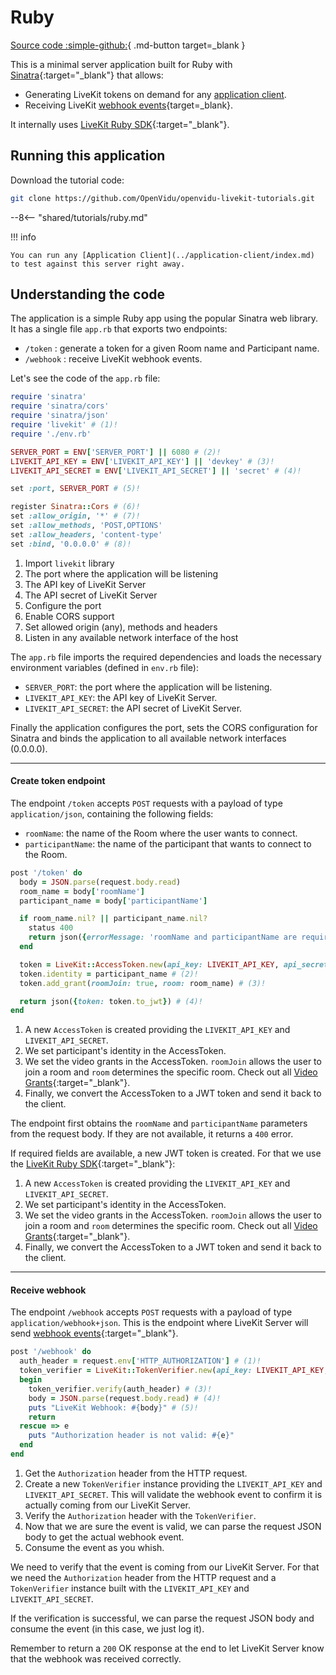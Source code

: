 # Ruby

[Source code :simple-github:](https://github.com/OpenVidu/openvidu-livekit-tutorials/tree/master/application-server/ruby){ .md-button target=\_blank }

This is a minimal server application built for Ruby with [Sinatra](https://sinatrarb.com/){:target="\_blank"} that allows:

- Generating LiveKit tokens on demand for any [application client](../application-client/index.md).
- Receiving LiveKit [webhook events](https://docs.livekit.io/realtime/server/webhooks/){target=\_blank}.

It internally uses [LiveKit Ruby SDK](https://github.com/livekit/server-sdk-ruby){:target="\_blank"}.

## Running this application

Download the tutorial code:

```bash
git clone https://github.com/OpenVidu/openvidu-livekit-tutorials.git
```

--8<-- "shared/tutorials/ruby.md"

!!! info

    You can run any [Application Client](../application-client/index.md) to test against this server right away.

## Understanding the code

The application is a simple Ruby app using the popular Sinatra web library. It has a single file `app.rb` that exports two endpoints:

- `/token` : generate a token for a given Room name and Participant name.
- `/webhook` : receive LiveKit webhook events.

Let's see the code of the `app.rb` file:

```ruby title="<a href='https://github.com/OpenVidu/openvidu-livekit-tutorials/blob/master/application-server/ruby/app.rb#L1-L17' target='_blank'>app.rb</a>" linenums="1"
require 'sinatra'
require 'sinatra/cors'
require 'sinatra/json'
require 'livekit' # (1)!
require './env.rb'

SERVER_PORT = ENV['SERVER_PORT'] || 6080 # (2)!
LIVEKIT_API_KEY = ENV['LIVEKIT_API_KEY'] || 'devkey' # (3)!
LIVEKIT_API_SECRET = ENV['LIVEKIT_API_SECRET'] || 'secret' # (4)!

set :port, SERVER_PORT # (5)!

register Sinatra::Cors # (6)!
set :allow_origin, '*' # (7)!
set :allow_methods, 'POST,OPTIONS'
set :allow_headers, 'content-type'
set :bind, '0.0.0.0' # (8)!
```

1. Import `livekit` library
2. The port where the application will be listening
3. The API key of LiveKit Server
4. The API secret of LiveKit Server
5. Configure the port
6. Enable CORS support
7. Set allowed origin (any), methods and headers
8. Listen in any available network interface of the host

The `app.rb` file imports the required dependencies and loads the necessary environment variables (defined in `env.rb` file):

- `SERVER_PORT`: the port where the application will be listening.
- `LIVEKIT_API_KEY`: the API key of LiveKit Server.
- `LIVEKIT_API_SECRET`: the API secret of LiveKit Server.

Finally the application configures the port, sets the CORS configuration for Sinatra and binds the application to all available network interfaces (0.0.0.0).

---

#### Create token endpoint

The endpoint `/token` accepts `POST` requests with a payload of type `application/json`, containing the following fields:

- `roomName`: the name of the Room where the user wants to connect.
- `participantName`: the name of the participant that wants to connect to the Room.

```ruby title="<a href='https://github.com/OpenVidu/openvidu-livekit-tutorials/blob/master/application-server/ruby/app.rb#L19-L34' target='_blank'>app.rb</a>" linenums="19"
post '/token' do
  body = JSON.parse(request.body.read)
  room_name = body['roomName']
  participant_name = body['participantName']

  if room_name.nil? || participant_name.nil?
    status 400
    return json({errorMessage: 'roomName and participantName are required'})
  end

  token = LiveKit::AccessToken.new(api_key: LIVEKIT_API_KEY, api_secret: LIVEKIT_API_SECRET) # (1)!
  token.identity = participant_name # (2)!
  token.add_grant(roomJoin: true, room: room_name) # (3)!

  return json({token: token.to_jwt}) # (4)!
end
```

1. A new `AccessToken` is created providing the `LIVEKIT_API_KEY` and `LIVEKIT_API_SECRET`.
2. We set participant's identity in the AccessToken.
3. We set the video grants in the AccessToken. `roomJoin` allows the user to join a room and `room` determines the specific room. Check out all [Video Grants](https://docs.livekit.io/realtime/concepts/authentication/#Video-grant){:target="\_blank"}.
4. Finally, we convert the AccessToken to a JWT token and send it back to the client.

The endpoint first obtains the `roomName` and `participantName` parameters from the request body. If they are not available, it returns a `400` error.

If required fields are available, a new JWT token is created. For that we use the [LiveKit Ruby SDK](https://github.com/livekit/server-sdk-ruby){:target="\_blank"}:

1. A new `AccessToken` is created providing the `LIVEKIT_API_KEY` and `LIVEKIT_API_SECRET`.
2. We set participant's identity in the AccessToken.
3. We set the video grants in the AccessToken. `roomJoin` allows the user to join a room and `room` determines the specific room. Check out all [Video Grants](https://docs.livekit.io/realtime/concepts/authentication/#Video-grant){:target="\_blank"}.
4. Finally, we convert the AccessToken to a JWT token and send it back to the client.

---

#### Receive webhook

The endpoint `/webhook` accepts `POST` requests with a payload of type `application/webhook+json`. This is the endpoint where LiveKit Server will send [webhook events](https://docs.livekit.io/realtime/server/webhooks/#Events){:target="\_blank"}.

```ruby title="<a href='https://github.com/OpenVidu/openvidu-livekit-tutorials/blob/master/application-server/ruby/app.rb#L36-L47' target='_blank'>app.rb</a>" linenums="36"
post '/webhook' do
  auth_header = request.env['HTTP_AUTHORIZATION'] # (1)!
  token_verifier = LiveKit::TokenVerifier.new(api_key: LIVEKIT_API_KEY, api_secret: LIVEKIT_API_SECRET) # (2)!
  begin
    token_verifier.verify(auth_header) # (3)!
    body = JSON.parse(request.body.read) # (4)!
    puts "LiveKit Webhook: #{body}" # (5)!
    return
  rescue => e
    puts "Authorization header is not valid: #{e}"
  end
end
```

1. Get the `Authorization` header from the HTTP request.
2. Create a new `TokenVerifier` instance providing the `LIVEKIT_API_KEY` and `LIVEKIT_API_SECRET`. This will validate the webhook event to confirm it is actually coming from our LiveKit Server.
3. Verify the `Authorization` header with the `TokenVerifier`.
4. Now that we are sure the event is valid, we can parse the request JSON body to get the actual webhook event.
5. Consume the event as you whish.

<span></span>

We need to verify that the event is coming from our LiveKit Server. For that we need the `Authorization` header from the HTTP request and a `TokenVerifier` instance built with the `LIVEKIT_API_KEY` and `LIVEKIT_API_SECRET`.

If the verification is successful, we can parse the request JSON body and consume the event (in this case, we just log it).

Remember to return a `200` OK response at the end to let LiveKit Server know that the webhook was received correctly.

<br>